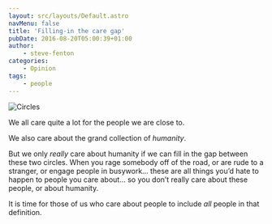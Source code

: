 ```yaml
---
layout: src/layouts/Default.astro
navMenu: false
title: 'Filling-in the care gap'
pubDate: 2016-08-20T05:00:39+01:00
author:
    - steve-fenton
categories:
    - Opinion
tags:
    - people
---
```


![Circles](https://www.stevefenton.co.uk/wp-content/uploads/2016/08/circles.jpg)

We all care quite a lot for the people we are close to.

We also care about the grand collection of *humanity*.

But we only *really* care about humanity if we can fill in the gap between these two circles. When you rage somebody off of the road, or are rude to a stranger, or engage people in busywork… these are all things you’d hate to happen to people you care about… so you don’t really care about these people, or about humanity.

It is time for those of us who care about people to include *all* people in that definition.